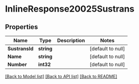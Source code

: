 # InlineResponse20025Sustrans

## Properties
Name | Type | Description | Notes
------------ | ------------- | ------------- | -------------
**SustransId** | **string** |  | [default to null]
**Name** | **string** |  | [default to null]
**Number** | **int32** |  | [default to null]

[[Back to Model list]](../README.md#documentation-for-models) [[Back to API list]](../README.md#documentation-for-api-endpoints) [[Back to README]](../README.md)


